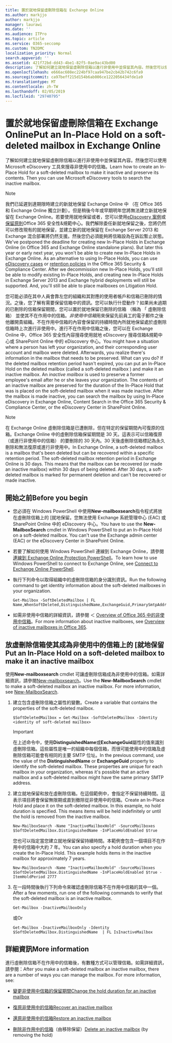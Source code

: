 ```yaml
---
title: 置於就地保留虛刪除信箱在 Exchange Online
ms.author: markjjo
author: markjjo
manager: laurawi
ms.date: ''
ms.audience: ITPro
ms.topic: article
ms.service: O365-seccomp
ms.custom: TN2DMC
localization_priority: Normal
search.appverid: ''
ms.assetid: 421f72bd-dd43-4be1-82f5-0ae9ac43bd00
description: 了解如何建立就地保留虛刪除信箱以進行非使用中並保留其內容。然後您可以使用 Microsoft eDiscovery 工具來搜尋非使用中的信箱。
ms.openlocfilehash: e666ac608ec224bf97caa947be2cb42b742c6fa9
ms.sourcegitcommit: ca97beff215d154b6ab006ce1222056434fde1a9
ms.translationtype: MT
ms.contentlocale: zh-TW
ms.lasthandoff: 02/05/2019
ms.locfileid: "29740795"
---
```

# <a name="put-an-in-place-hold-on-a-soft-deleted-mailbox-in-exchange-online"></a><span data-ttu-id="d0eac-104">置於就地保留虛刪除信箱在 Exchange Online</span><span class="sxs-lookup"><span data-stu-id="d0eac-104">Put an In-Place Hold on a soft-deleted mailbox in Exchange Online</span></span>

<span data-ttu-id="d0eac-p102">了解如何建立就地保留虛刪除信箱以進行非使用中並保留其內容。然後您可以使用 Microsoft eDiscovery 工具來搜尋非使用中的信箱。</span><span class="sxs-lookup"><span data-stu-id="d0eac-p102">Learn how to create an In-Place Hold for a soft-deleted mailbox to make it inactive and preserve its contents. Then you can use Microsoft eDiscovery tools to search the inactive mailbox.</span></span>
  
> [!NOTE]
> <span data-ttu-id="d0eac-p103">我們已延遲到達期限時建立的新就地保留 Exchange Online 中 （在 Office 365 和 Exchange Online 獨立計劃）。但是稍後今年或早期明年您將無法建立新就地保留在 Exchange Online。若要使用就地保留或者，您可以使用[eDiscovery 案例](https://go.microsoft.com/fwlink/?linkid=780738)或[保留原則](https://go.microsoft.com/fwlink/?linkid=827811)Office 365 安全性&amp;規範中心。我們解除委任新就地保留之後，您將仍然可以修改現有的就地保留，並建立新的就地保留在 Exchange Server 2013 和 Exchange 混合部署將仍然支援。然後您仍必須能夠將信箱設為在訴訟暫止狀態。</span><span class="sxs-lookup"><span data-stu-id="d0eac-p103">We've postponed the deadline for creating new In-Place Holds in Exchange Online (in Office 365 and Exchange Online standalone plans). But later this year or early next year, you won't be able to create new In-Place Holds in Exchange Online. As an alternative to using In-Place Holds, you can use [eDiscovery cases](https://go.microsoft.com/fwlink/?linkid=780738) or [retention policies](https://go.microsoft.com/fwlink/?linkid=827811) in the Office 365 Security &amp; Compliance Center. After we decommission new In-Place Holds, you'll still be able to modify existing In-Place Holds, and creating new In-Place Holds in Exchange Server 2013 and Exchange hybrid deployments will still be supported. And, you'll still be able to place mailboxes on Litigation Hold.</span></span> 
  
<span data-ttu-id="d0eac-p104">您可能必須在其中人員會靠左您的組織和其對應的使用者帳戶和信箱已刪除的情況。之後，您了解有需要保留信箱中的資訊。您可以執行什麼動作？如果尚未過期的已刪除的信箱保留期間，您可以置於就地保留已刪除的信箱 （稱為 「 虛刪除信箱） 並使其不在作用中的信箱。*非使用中信箱*用來保留先前員工的電子郵件之後他離開貴組織。不在作用中信箱的內容會保留的持續時間內所就地保留處於虛刪除信箱時上次進行非使用中。進行不在作用中信箱之後，您可以在 Exchange Online 中，Office 365 安全性內容搜尋使用就地 eDiscovery 搜尋信箱&amp;規範中心或 SharePoint Online 中的 eDiscovery 中心。</span><span class="sxs-lookup"><span data-stu-id="d0eac-p104">You might have a situation where a person has left your organization, and their corresponding user account and mailbox were deleted. Afterwards, you realize there's information in the mailbox that needs to be preserved. What can you do? If the deleted mailbox retention period hasn't expired, you can put an In-Place Hold on the deleted mailbox (called a  soft-deleted mailbox ) and make it an inactive mailbox. An  *inactive mailbox*  is used to preserve a former employee's email after he or she leaves your organization. The contents of an inactive mailbox are preserved for the duration of the In-Place Hold that was is placed on the soft-deleted mailbox when it was made inactive. After the mailbox is made inactive, you can search the mailbox by using In-Place eDiscovery in Exchange Online, Content Search in the Office 365 Security &amp; Compliance Center, or the eDiscovery Center in SharePoint Online.</span></span> 
  
> [!NOTE]
> <span data-ttu-id="d0eac-p105">在 Exchange Online 虛刪除信箱是已遭刪除，但在特定的保留期間內可復原的信箱。Exchange Online 中的虛刪除信箱保留期間是 30 天。這表示可以信箱復原 （或進行非使用中的信箱） 的要刪除的 30 天內。30 天後虛刪除信箱標記為永久刪除和無法復原或進行非使用中。</span><span class="sxs-lookup"><span data-stu-id="d0eac-p105">In Exchange Online, a soft-deleted mailbox is a mailbox that's been deleted but can be recovered within a specific retention period. The soft-deleted mailbox retention period in Exchange Online is 30 days. This means that the mailbox can be recovered (or made an inactive mailbox) within 30 days of being deleted. After 30 days, a soft-deleted mailbox is marked for permanent deletion and can't be recovered or made inactive.</span></span> 
  
## <a name="before-you-begin"></a><span data-ttu-id="d0eac-123">開始之前</span><span class="sxs-lookup"><span data-stu-id="d0eac-123">Before you begin</span></span>

- <span data-ttu-id="d0eac-p106">您必須在 Windows PowerShell 中使用**New-mailboxsearch**指令程式將放在虛刪除信箱上的 [就地保留。您無法使用 Exchange 系統管理中心 (EAC) 或 SharePoint Online 中的 eDiscovery 中心。</span><span class="sxs-lookup"><span data-stu-id="d0eac-p106">You have to use the **New-MailboxSearch** cmdlet in Windows PowerShell to put an In-Place Hold on a soft-deleted mailbox. You can't use the Exchange admin center (EAC) or the eDiscovery Center in SharePoint Online.</span></span> 
    
- <span data-ttu-id="d0eac-126">若要了解如何使用 Windows PowerShell 連線到 Exchange Online，請參閱[連線到 Exchange Online Protection PowerShell](https://go.microsoft.com/fwlink/p/?linkid=396554)。</span><span class="sxs-lookup"><span data-stu-id="d0eac-126">To learn how to use Windows PowerShell to connect to Exchange Online, see [Connect to Exchange Online PowerShell](https://go.microsoft.com/fwlink/p/?linkid=396554).</span></span>
    
- <span data-ttu-id="d0eac-127">執行下列命令以取得組織中的虛刪除信箱的身分識別資訊。</span><span class="sxs-lookup"><span data-stu-id="d0eac-127">Run the following command to get identity information about the soft-deleted mailboxes in your organization.</span></span> 
    
  ```
  Get-Mailbox -SoftDeletedMailbox | FL Name,WhenSoftDeleted,DistinguishedName,ExchangeGuid,PrimarySmtpAddress
  ```

- <span data-ttu-id="d0eac-128">如需非使用中信箱的詳細資訊，請參閱 ＜ [Overview of Office 365 中的非使用中信箱](inactive-mailboxes-in-office-365.md)。</span><span class="sxs-lookup"><span data-stu-id="d0eac-128">For more information about inactive mailboxes, see [Overview of inactive mailboxes in Office 365](inactive-mailboxes-in-office-365.md).</span></span>
    
## <a name="put-an-in-place-hold-on-a-soft-deleted-mailbox-to-make-it-an-inactive-mailbox"></a><span data-ttu-id="d0eac-129">放虛刪除信箱使其成為非使用中的信箱上的 [就地保留</span><span class="sxs-lookup"><span data-stu-id="d0eac-129">Put an In-Place Hold on a soft-deleted mailbox to make it an inactive mailbox</span></span>

<span data-ttu-id="d0eac-p107">使用**New-mailboxsearch** cmdlet 可讓虛刪除信箱成為非使用中的信箱。如需詳細資訊，請參閱[New-mailboxsearch](http://technet.microsoft.com/library/74303b47-bb49-407c-a43b-590356eae35c.aspx)。</span><span class="sxs-lookup"><span data-stu-id="d0eac-p107">Use the **New-MailboxSearch** cmdlet to make a soft-deleted mailbox an inactive mailbox. For more information, see [New-MailboxSearch](http://technet.microsoft.com/library/74303b47-bb49-407c-a43b-590356eae35c.aspx).</span></span>
  
1. <span data-ttu-id="d0eac-132">建立包含虛刪除信箱之屬性的變數。</span><span class="sxs-lookup"><span data-stu-id="d0eac-132">Create a variable that contains the properties of the soft-deleted mailbox.</span></span> 
    
   ```
   $SoftDeletedMailbox = Get-Mailbox -SoftDeletedMailbox -Identity <identity of soft-deleted mailbox>
   ```

    > [!IMPORTANT]
    > <span data-ttu-id="d0eac-p108">在上述命令中，使用**DistinguishedName**或**ExchangeGuid**屬性的值來識別虛刪除信箱。這些屬性是唯一的組織中每個信箱，而很可能使用中的信箱及虛刪除信箱可能會有相同的主要 SMTP 位址。</span><span class="sxs-lookup"><span data-stu-id="d0eac-p108">In the previous command, use the value of the **DistinguishedName** or **ExchangeGuid** property to identify the soft-deleted mailbox. These properties are unique for each mailbox in your organization, whereas it's possible that an active mailbox and a soft-deleted mailbox might have the same primary SMTP address.</span></span> 
  
2. <span data-ttu-id="d0eac-p109">建立就地保留和放在虛刪除信箱。在這個範例中，會指定不保留持續時間。這表示項目將會保留無限期或直到撤除從非使用中的信箱。</span><span class="sxs-lookup"><span data-stu-id="d0eac-p109">Create an In-Place Hold and place it on the soft-deleted mailbox. In this example, no hold duration is specified. This means items will be held indefinitely or until the hold is removed from the inactive mailbox.</span></span>
    
   ```
   New-MailboxSearch -Name "InactiveMailboxHold" -SourceMailboxes $SoftDeletedMailbox.DistinguishedName -InPlaceHoldEnabled $true
    ```
   <span data-ttu-id="d0eac-p110">您也可以指定當您建立就地保留保留持續時間。本範例會包含一個項目不在作用中的信箱中大約 7 年。</span><span class="sxs-lookup"><span data-stu-id="d0eac-p110">You can also specify a hold duration when you create the In-Place Hold. This example holds items in the inactive mailbox for approximately 7 years.</span></span>
    
   ```
   New-MailboxSearch -Name "InactiveMailboxHold" -SourceMailboxes $SoftDeletedMailbox.DistinguishedName -InPlaceHoldEnabled $true -ItemHoldPeriod 2777
   ```

3. <span data-ttu-id="d0eac-140">在一段時間後執行下列命令來確認虛刪除信箱不在作用中信箱的其中一個。</span><span class="sxs-lookup"><span data-stu-id="d0eac-140">After a few moments, run one of the following commands to verify that the soft-deleted mailbox is an inactive mailbox.</span></span>
    
   ```
   Get-Mailbox -InactiveMailboxOnly
   ```

    <span data-ttu-id="d0eac-141">或</span><span class="sxs-lookup"><span data-stu-id="d0eac-141">Or</span></span>
    
   ```
   Get-Mailbox -InactiveMailboxOnly -Identity $SoftDeletedMailbox.DistinguishedName  | FL IsInactiveMailbox
   ```

## <a name="more-information"></a><span data-ttu-id="d0eac-142">詳細資訊</span><span class="sxs-lookup"><span data-stu-id="d0eac-142">More information</span></span>

<span data-ttu-id="d0eac-p111">進行虛刪除信箱不在作用中的信箱後，有數種方式可以管理信箱。如需詳細資訊，請參閱：</span><span class="sxs-lookup"><span data-stu-id="d0eac-p111">After you make a soft-deleted mailbox an inactive mailbox, there are a number of ways you can manage the mailbox. For more information, see:</span></span>
  
- [<span data-ttu-id="d0eac-145">變更非使用中信箱的保留期間</span><span class="sxs-lookup"><span data-stu-id="d0eac-145">Change the hold duration for an inactive mailbox</span></span>](change-the-hold-duration-for-an-inactive-mailbox.md)
    
- [<span data-ttu-id="d0eac-146">復原非使用中的信箱</span><span class="sxs-lookup"><span data-stu-id="d0eac-146">Recover an inactive mailbox</span></span>](recover-an-inactive-mailbox.md)
    
- [<span data-ttu-id="d0eac-147">還原非使用中的信箱</span><span class="sxs-lookup"><span data-stu-id="d0eac-147">Restore an inactive mailbox</span></span>](restore-an-inactive-mailbox.md)
    
- <span data-ttu-id="d0eac-148">[刪除非作用中的信箱](delete-an-inactive-mailbox.md)（由移除保留）</span><span class="sxs-lookup"><span data-stu-id="d0eac-148">[Delete an inactive mailbox](delete-an-inactive-mailbox.md) (by removing the hold)</span></span>
